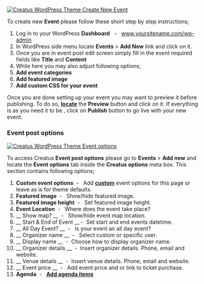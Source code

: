 <div class="thz-lightbox-gallery" markdown="1">


<div class="thz-doc-image max">
<a class="thz-lightbox mfp-image" href="../../docs-media/add-event.jpg" data-mfp-title="Creatus WordPress Theme Create New Event" data-modal-size="large">
	<img src="../../docs-media/add-event.jpg" alt="Creatus WordPress Theme Create New Event" />
</a>
</div>

To create new __Event__ please follow these short step by step instructions;

1. Log in to your WordPress __Dashboard__ &nbsp; - &nbsp; www.yoursitename.com/wp-admin
2. In WordPress side menu locate __Events__ > __Add New__ link and click on it.
3. Once you are in event post edit screen simply fill in the event required fields like __Title__ and __Content__
4. While here you may also adjust following options;
 1. __Add event categories__
 1. __Add featured image__
 1. __Add custom CSS for your event__
 

Once you are done setting up your event you may want to preview it before publishing. To do so, <a class="thz-lightbox mfp-image" href="../../docs-media/preview-publish-post.jpg" data-mfp-title="Creatus WordPress Theme Preview and publish event" data-modal-size="large">__locate__</a>  the __Preview__ button and click on it. If everything is as you need it to be , click on __Publish__ button to go live with your new event.

 
### Event post options

<div class="thz-doc-image max">
<a class="thz-lightbox mfp-image" href="../../docs-media/event-options.jpg" data-mfp-title="Creatus WordPress Theme Event options" data-modal-size="large">
	<img src="../../docs-media/event-options.jpg" alt="Creatus WordPress Theme Event options" />
</a>
</div>

<div id="search" markdown="1">

To access Creatus __Event post options__ please go to __Events__ >  __Add new__ and locate the __Event options__ tab inside the __Creatus options__ meta box. This section contains following options;

1. __Custom event options__&nbsp; - &nbsp; Add <a class="thz-lightbox mfp-image" href="../../docs-media/custom-event-options.jpg" data-mfp-title="Creatus WordPress Theme Event custom options" data-modal-size="large">__custom__</a> event options for this page or leave as is for theme defaults.
1. __Featured image__&nbsp; - &nbsp; Show/hide featured image.
1. __Featured image height__&nbsp; - &nbsp; Set featured image height.
1. __Event Location__&nbsp; - &nbsp; Where does the event take place?
1. __ Show map? __&nbsp; - &nbsp; Show/hide event map location.
1. __ Start & End of Event __&nbsp;-&nbsp; Set start and end events datetime.
1. __ All Day Event? __&nbsp; - &nbsp; Is your event an all day event?
1. __ Organizer name __&nbsp; - &nbsp; Select custom or specific user.
1. __ Display name __&nbsp; - &nbsp;Choose how to display organizer name.
1. __ Organizer details __&nbsp; - &nbsp;Insert organizer details. Phone, email and website.
1. __ Venue details __&nbsp; - &nbsp;Insert venue details. Phone, email and website.
1. __ Event price __&nbsp; - &nbsp; Add event price and or link to ticket purchase.
1. __Agenda__&nbsp; - &nbsp; <a class="thz-lightbox mfp-image" href="../../docs-media/agenda-options.jpg" data-mfp-title="Creatus WordPress Theme Event agenda options" data-modal-size="large">__Add agenda items__</a>

</div>

</div>